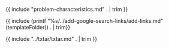 
{{ include "problem-characteristics.md" . | trim }}

{{ include (printf "%s/../add-google-search-links/add-links.md" (templateFolder)) . | trim}}

{{ include "../txtar/txtar.md" . | trim }}


